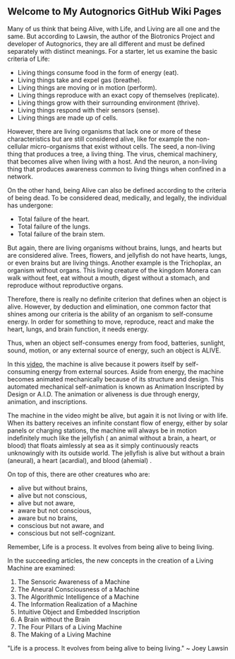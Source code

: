 ## Welcome to My Autognorics GitHub Wiki Pages

Many of us think that being Alive, with Life, and Living are all one and the same. But according to Lawsin, the author of the Biotronics Project and developer of Autognorics, they are all different and must be defined separately with distinct meanings. 
For a starter, let us examine the basic criteria of Life:

* Living things consume food in the form of energy (eat).
* Living things take and expel gas (breathe).
* Living things are moving or in motion (perform).
* Living things reproduce with an exact copy of themselves (replicate).
* Living things grow with their surrounding environment (thrive).
* Living things respond with their sensors (sense).
* Living things are made up of cells.

However, there are living organisms that lack one or more of these characteristics but are still considered alive, like for example the non-cellular micro-organisms that exist without cells. The seed, a non-living thing that produces a tree, a living thing. The virus, chemical machinery, that becomes alive when living with a host. And the neuron, a non-living thing that produces awareness common to living things when confined in a network.

On the other hand, being Alive can also be defined according to the criteria of being dead. To be considered dead, medically, and legally, the individual has undergone:

* Total failure of the heart.
* Total failure of the lungs.
* Total failure of the brain stem.

But again, there are living organisms without brains, lungs, and hearts but are considered alive. Trees, flowers, and jellyfish do not have hearts, lungs, or even brains but are living things. Another example is the Trichoplax, an organism without organs. This living creature of the kingdom Monera can walk without feet, eat without a mouth, digest without a stomach, and reproduce without reproductive organs.

Therefore, there is really no definite criterion that defines when an object is alive. However, by deduction and elimination, one common factor that shines among our criteria is the ability of an organism to self-consume energy. In order for something to move, reproduce, react and make the heart, lungs, and brain function, it needs energy. 

Thus, when an object self-consumes energy from food, batteries, sunlight, sound, motion, or any external source of energy, such an object is ALIVE. 

In this [video](https://www.youtube.com/watch?v=hPgEEafvwsQ&feature=emb_title), the machine is alive because it powers itself by self-consuming energy from external sources. Aside from energy, the machine becomes animated mechanically because of its structure and design. This automated mechanical self-animation is known as Animation Inscripted by Design or A.I.D.  The animation or aliveness is due through energy, animation, and inscriptions.

The machine in the video might be alive, but again it is not living or with life. When its battery receives an infinite constant flow of energy, either by solar panels or charging stations, the machine will always be in motion indefinitely much like the jellyfish ( an animal without a brain, a heart, or blood) that floats aimlessly at sea as it simply continuously reacts unknowingly with its outside world. The jellyfish is alive but without a brain (aneural), a heart (acardial), and blood (ahemial) .

On top of this, there are other creatures who are:

* alive but without brains, 
* alive but not conscious, 
* alive but not aware, 
* aware but not conscious, 
* aware but no brains, 
* conscious but not aware, and 
* conscious but not self-cognizant. 

Remember, Life is a process. It evolves from being alive to being living.

In the succeeding articles, the new concepts in the creation of a Living Machine are examined:
1. The Sensoric Awareness of a Machine
2. The Aneural Consciousness of a Machine
3. The Algorithmic Intelligence of a Machine
4. The Information Realization of a Machine
5. Intuitive Object and Embedded Inscription
6. A Brain without the Brain
7. The Four Pillars of a Living Machine
8. The Making of a Living Machine


"Life is a process. It evolves from being alive to being living." 
                                                   ~ Joey Lawsin
